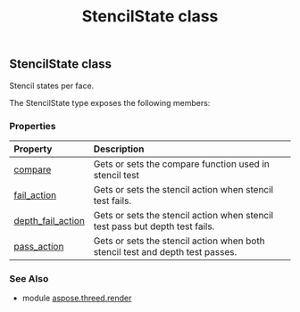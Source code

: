﻿---
title: StencilState class
second_title: Aspose.3D for Python via .NET API References
description: 
type: docs
weight: 350
url: /python-net/aspose.threed.render/stencilstate/
is_root: false
---

## StencilState class

Stencil states per face.



The StencilState type exposes the following members:

### Properties
| Property | Description |
| :- | :- |
| [compare](/3d/python-net/aspose.threed.render/stencilstate/compare) | Gets or sets the compare function used in stencil test |
| [fail_action](/3d/python-net/aspose.threed.render/stencilstate/fail_action) | Gets or sets the stencil action when stencil test fails. |
| [depth_fail_action](/3d/python-net/aspose.threed.render/stencilstate/depth_fail_action) | Gets or sets the stencil action when stencil test pass but depth test fails. |
| [pass_action](/3d/python-net/aspose.threed.render/stencilstate/pass_action) | Gets or sets the stencil action when both stencil test and depth test passes. |



### See Also
* module [aspose.threed.render](..)
